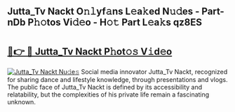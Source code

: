 ## Jutta_Tv Nackt O𝚗𝚕yf𝚊ns L𝚎a𝚔ed N𝚞𝚍es - Part-nDb P𝚑𝚘tos Vi𝚍𝚎o - H𝚘𝚝 Part L𝚎a𝚔s qz8ES

# <h2><a href="http://kfanqu1.oniu.top/?m=Jutta_Tv+Nackt">🔗👉 🔴 Jutta_Tv Nackt P𝚑ot𝚘𝚜 V𝚒d𝚎o</a></h2>

[![Jutta_Tv Nackt Nu𝚍e𝚜](https://i.imgur.com/0qMVB7G.gif)](http://kfanqu1.oniu.top/?m=Jutta_Tv+Nackt)
Social media innovator Jutta_Tv Nackt, recognized for sharing dance and lifestyle knowledge, through presentations and vlogs. The public face of Jutta_Tv Nackt is defined by its accessibility and relatability, but the complexities of his private life remain a fascinating unknown.  

